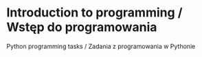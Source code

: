 # Introduction to programming / Wstęp do programowania
Python programming tasks / Zadania z programowania w Pythonie
